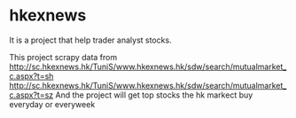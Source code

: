# hkexnews
It is a project that help trader analyst stocks.

This project scrapy data from http://sc.hkexnews.hk/TuniS/www.hkexnews.hk/sdw/search/mutualmarket_c.aspx?t=sh
http://sc.hkexnews.hk/TuniS/www.hkexnews.hk/sdw/search/mutualmarket_c.aspx?t=sz
And the project will get top stocks the hk markect buy everyday or everyweek

